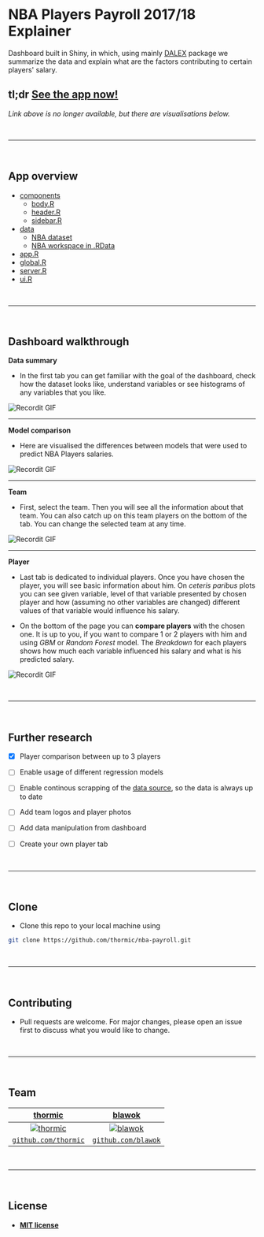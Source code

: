 
# NBA Players Payroll 2017/18 Explainer

Dashboard built in Shiny, in which, using mainly [DALEX](https://github.com/ModelOriented/DALEX) package we summarize the data and explain what are the factors contributing to certain players' salary.

## tl;dr [See the app now!](http://3.21.186.80:3838/nba-payroll/) 
*Link above is no longer available, but there are visualisations below.*

<br>

---

<br>


## App overview


- [components](https://github.com/thormic/nba-payroll/tree/master/components)
  - [body.R](https://github.com/thormic/nba-payroll/blob/master/components/body.R)
  - [header.R](https://github.com/thormic/nba-payroll/blob/master/components/header.R)
  - [sidebar.R](https://github.com/thormic/nba-payroll/blob/master/components/sidebar.R)
- [data](https://github.com/thormic/nba-payroll/tree/master/data)
  - [NBA dataset](https://github.com/thormic/nba-payroll/blob/master/data/nba_dataset.csv)
  - [NBA workspace in .RData](https://github.com/thormic/nba-payroll/blob/master/data/nba_workspace.RData)
- [app.R](https://github.com/thormic/nba-payroll/blob/master/app.R)
- [global.R](https://github.com/thormic/nba-payroll/blob/master/global.R)
- [server.R](https://github.com/thormic/nba-payroll/blob/master/server.R)
- [ui.R](https://github.com/thormic/nba-payroll/blob/master/ui.R)

<br>

---

<br>


## Dashboard walkthrough


**Data summary**

* In the first tab you can get familiar with the goal of the dashboard, check how the dataset looks like, understand variables or see histograms of any variables that you like. 

![Recordit GIF](http://g.recordit.co/rANyZZQloL.gif)

---

**Model comparison**

* Here are visualised the differences between models that were used to predict NBA Players salaries.

![Recordit GIF](http://g.recordit.co/l3X1kkq4dd.gif)

---

**Team**

* First, select the team. Then you will see all the information about that team. You can also catch up on this team players on the bottom of the tab. You can change the selected team at any time.

![Recordit GIF](http://g.recordit.co/X58B1XuGTT.gif)

---

**Player**

* Last tab is dedicated to individual players. Once you have chosen the player, you will see basic information about him. On *ceteris paribus* plots you can see given variable, level of that variable presented by chosen player and how (assuming no other variables are changed) different values of that variable would influence his salary.

* On the bottom of the page you can **compare players** with the chosen one. It is up to you, if you want to compare 1 or 2 players with him and using *GBM* or *Random Forest* model. The *Breakdown* for each players shows how much each variable influenced his salary and what is his predicted salary.

![Recordit GIF](http://g.recordit.co/p6ZvZL0U2P.gif)

<br>

---

<br>


## Further research

- [x] Player comparison between up to 3 players
- [ ] Enable usage of different regression models
- [ ] Enable continous scrapping of the [data source](https://www.basketball-reference.com/), so the data is always up to date
- [ ] Add team logos and player photos
- [ ] Add data manipulation from dashboard
- [ ] Create your own player tab


<br>

---

<br>


## Clone

- Clone this repo to your local machine using 
```bash
git clone https://github.com/thormic/nba-payroll.git
```
<br>

---

<br>


## Contributing

- Pull requests are welcome. For major changes, please open an issue first to discuss what you would like to change.

<br>

---

<br>

## Team

| <a href="" target="_blank">**thormic**</a> | <a href="" target="_blank">**blawok**</a> |
| :---: |:---:| 
| [![thormic](https://avatars3.githubusercontent.com/u/46217631?s=200&u=c4c2b5c653a1837798f4375b36e05ed9dc4bb7c2&v=4?s=200)](http://fvcproductions.com)    | [![blawok](https://avatars3.githubusercontent.com/u/41793223?s=200&u=d08c3e7b559c048747e321c5997eb9a2fb99882d&v=4)](http://fvcproductions.com) |
| <a href="https://github.com/thormic" target="_blank">`github.com/thormic`</a> | <a href="https://github.com/blawok" target="_blank">`github.com/blawok`</a> |

<br>

---

<br>


## License

- **[MIT license](http://opensource.org/licenses/mit-license.php)**
